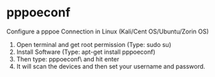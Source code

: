 # pppoeconf
Configure a pppoe Connection in Linux (Kali/Cent OS/Ubuntu/Zorin OS)

1. Open terminal and get root permission (Type: sudo su)
2. Install Software (Type: apt-get install pppoeconf)
3. Then type: pppoeconf\ and hit enter
4. It will scan the devices and then set your username and password.
